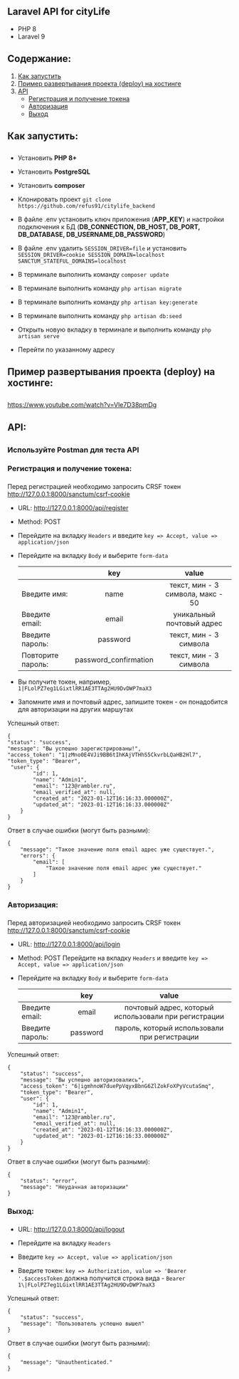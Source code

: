 ## Laravel API for cityLife

- PHP 8
- Laravel 9

## Содержание:
1. [Как запустить](#install)
2. [Пример развертывания проекта (deploy) на хостинге](#deploy)
3. [API](#api)
   - [Регистрация и получение токена](#api_register)
   - [Авторизация](#api_login)
   - [Выход](#api_logout)

## <a name="install"><h4>Как запустить:</h4></a>

- Установить **PHP 8+**

- Установить **PostgreSQL**

- Установить **composer**

- Клонировать проект ```git clone https://github.com/refus91/citylife_backend```

- В файле .env установить ключ приложения (**APP_KEY**) и настройки подключения к БД (**DB_CONNECTION, DB_HOST, DB_PORT, DB_DATABASE, DB_USERNAME,DB_PASSWORD**)

- В файле .env удалить ```SESSION_DRIVER=file``` и установить ```SESSION_DRIVER=cookie SESSION_DOMAIN=localhost SANCTUM_STATEFUL_DOMAINS=localhost```

- В терминале выполнить команду ```composer update```

- В терминале выполнить команду ```php artisan migrate```

- В терминале выполнить команду ```php artisan key:generate```

- В терминале выполнить команду ```php artisan db:seed```

- Открыть новую вкладку в терминале и выполнить команду ```php artisan serve```

- Перейти по указанному адресу

## <a name="deploy"><h4>Пример развертывания проекта (deploy) на хостинге:</h4></a>
https://www.youtube.com/watch?v=Vle7D38pmDg

## <a name="api"><h4>API:</h4></a>

### Используйте Postman для теста API

### <a name="api_register"><h4>Регистрация и получение токена:</h4></a>

Перед регистрацией необходимо запросить CRSF токен
http://127.0.0.1:8000/sanctum/csrf-cookie

- URL: http://127.0.0.1:8000/api/register

- Method: POST

- Перейдите на вкладку ``Headers`` и введите ``key => Accept, value => application/json``

- Перейдите на вкладку ``Body`` и выберите ``form-data``

  |                   |  **key**   |             **value**             |
  |-------------------|:---------------------------------:|:---------------------------------:|
  | Введите имя:      |    name    | текст, мин - 3 символа, макс - 50 |
  | Введите email:    |   email    |     уникальный почтовый адрес     |
  | Введите пароль:   |  password  |      текст, мин - 3 символа       |
  | Повторите пароль: | password_confirmation |      текст, мин - 3 символа       |

- Вы получите токен, например, ``1|FLolPZ7eg1LGixtlRR1AE3TTAg2HU9DvDWP7maX3``
- Запомните имя и почтовый адрес, запишите токен - он понадобится для авторизации на других маршутах

Успешный ответ:
```
{
"status": "success",
"message": "Вы успешно зарегистрированы!",
"access_token": "1|zMno0E4VJi9BB6tIhKAjVTHhS5CkvrbLQaHB2Hl7",
"token_type": "Bearer",
 "user": {
        "id": 1,
        "name": "Admin1",
        "email": "123@rambler.ru",
        "email_verified_at": null,
        "created_at": "2023-01-12T16:16:33.000000Z",
        "updated_at": "2023-01-12T16:16:33.000000Z"
    }
}
```
Ответ в случае ошибки (могут быть разными):
```
{
    "message": "Такое значение поля email адрес уже существует.",
    "errors": {
        "email": [
            "Такое значение поля email адрес уже существует."
        ]
    }
}
```

### <a name="api_login"><h4>Авторизация:</h4></a>
Перед авторизацией необходимо запросить CRSF токен
http://127.0.0.1:8000/sanctum/csrf-cookie

- URL: http://127.0.0.1:8000/api/login

- Method: POST
  Перейдите на вкладку ``Headers`` и введите ``key => Accept, value => application/json``
- Перейдите на вкладку ``Body`` и выберите ``form-data``

  |                 |  **key** |                       **value**                      |
    |-----------------|:--------:|:----------------------------------------------------:|
  | Введите email:  | email    | почтовый адрес, который использовали при регистрации |
  | Введите пароль: | password | пароль, который использовали при регистрации         |


Успешный ответ:
```
{
    "status": "success",
    "message": "Вы успешно авторизовались",
    "access_token": "6|igmhnoW7duePpVqyxBbnG6ZlZokFoXPyVcutaSmq",
    "token_type": "Bearer",
    "user": {
        "id": 1,
        "name": "Admin1",
        "email": "123@rambler.ru",
        "email_verified_at": null,
        "created_at": "2023-01-12T16:16:33.000000Z",
        "updated_at": "2023-01-12T16:16:33.000000Z"
    }
}
```
Ответ в случае ошибки (могут быть разными):
```
{
    "status": "error",
    "message": "Неудачная авторизации"
}
```

### <a name="api_logout"><h4>Выход:</h4></a>

- URL: http://127.0.0.1:8000/api/logout

- Перейдите на вкладку ``Headers``

- Введите ``key => Accept, value => application/json``

- Введите токен: ``key => Authorization, value => 'Bearer '.$accessToken``
  должна получится строка вида - ``Bearer 1\|FLolPZ7eg1LGixtlRR1AE3TTAg2HU9DvDWP7maX3``

Успешный ответ:
```
{
    "status": "success",
    "message": "Пользователь успешно вышел"
}
```
Ответ в случае ошибки (могут быть разными):
```
{
    "message": "Unauthenticated."
}
```
